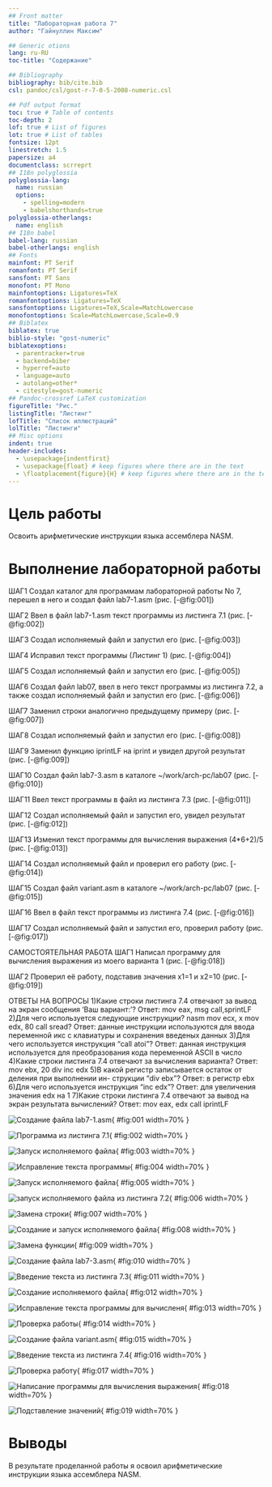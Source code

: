```yaml
---
## Front matter
title: "Лабораторная работа 7"
author: "Гайнуллин Максим"

## Generic otions
lang: ru-RU
toc-title: "Содержание"

## Bibliography
bibliography: bib/cite.bib
csl: pandoc/csl/gost-r-7-0-5-2008-numeric.csl

## Pdf output format
toc: true # Table of contents
toc-depth: 2
lof: true # List of figures
lot: true # List of tables
fontsize: 12pt
linestretch: 1.5
papersize: a4
documentclass: scrreprt
## I18n polyglossia
polyglossia-lang:
  name: russian
  options:
	- spelling=modern
	- babelshorthands=true
polyglossia-otherlangs:
  name: english
## I18n babel
babel-lang: russian
babel-otherlangs: english
## Fonts
mainfont: PT Serif
romanfont: PT Serif
sansfont: PT Sans
monofont: PT Mono
mainfontoptions: Ligatures=TeX
romanfontoptions: Ligatures=TeX
sansfontoptions: Ligatures=TeX,Scale=MatchLowercase
monofontoptions: Scale=MatchLowercase,Scale=0.9
## Biblatex
biblatex: true
biblio-style: "gost-numeric"
biblatexoptions:
  - parentracker=true
  - backend=biber
  - hyperref=auto
  - language=auto
  - autolang=other*
  - citestyle=gost-numeric
## Pandoc-crossref LaTeX customization
figureTitle: "Рис."
listingTitle: "Листинг"
lofTitle: "Список иллюстраций"
lolTitle: "Листинги"
## Misc options
indent: true
header-includes:
  - \usepackage{indentfirst}
  - \usepackage{float} # keep figures where there are in the text
  - \floatplacement{figure}{H} # keep figures where there are in the text
---
```


# Цель работы
Освоить арифметические инструкции языка ассемблера NASM.






# Выполнение лабораторной работы

ШАГ1 Создал каталог для программам лабораторной работы No 7, перешел в
него и создал файл lab7-1.asm 
(рис. [-@fig:001])

ШАГ2 Ввел в файл lab7-1.asm текст программы из листинга 7.1
(рис. [-@fig:002])

ШАГ3 Создал исполняемый файл и запустил его
(рис. [-@fig:003])

ШАГ4 Исправил текст программы (Листинг 1)
(рис. [-@fig:004])

ШАГ5 Создал исполняемый файл и запустил его
(рис. [-@fig:005])

ШАГ6 Создал файл lab07, ввел в него текст программы из листинга 7.2, а также создал исполняемый файл и запустил его
(рис. [-@fig:006])

ШАГ7 Заменил строки аналогично предыдущему примеру
(рис. [-@fig:007])

ШАГ8 Создал исполняемый файл и запустил его
(рис. [-@fig:008])

ШАГ9 Заменил функцию iprintLF на iprint и увидел другой результат
(рис. [-@fig:009])


ШАГ10 Создал файл lab7-3.asm в каталоге ~/work/arch-pc/lab07
(рис. [-@fig:010])

ШАГ11 Ввел текст программы в файл из листинга 7.3
(рис. [-@fig:011])

ШАГ12 Создал исполняемый файл и запустил его, увидел результат
(рис. [-@fig:012])

ШАГ13 Изменил текст программы для вычисления выражения (4*6+2)/5
(рис. [-@fig:013])

ШАГ14 Создал исполняемый файл и проверил его работу
(рис. [-@fig:014])

ШАГ15 Создал файл variant.asm в каталоге ~/work/arch-pc/lab07
(рис. [-@fig:015])

ШАГ16 Ввел в файл текст программы из листинга 7.4
(рис. [-@fig:016])

ШАГ17 Создал исполняемый файл и запустил его, проверил работу
(рис. [-@fig:017])


САМОСТОЯТЕЛЬНАЯ РАБОТА
ШАГ1 Написал программу для вычисления выражения из моего варианта 1
(рис. [-@fig:018])

ШАГ2 Проверил её работу, подставив значения х1=1 и х2=10
(рис. [-@fig:019])

ОТВЕТЫ НА ВОПРОСЫ
1)Какие строки листинга 7.4 отвечают за вывод на экран сообщения ‘Ваш
вариант:’?
Ответ: mov eax, msg call,sprintLF
2)Для чего используется следующие инструкции? nasm mov ecx, x
mov edx, 80 call sread?
Ответ: данные инструкции используются для ввода переменной икс с клавиатуры и сохранения введеных данных
3)Для чего используется инструкция “call atoi”?
Ответ: данная инструкция используется для преобразования кода переменной ASCII в число
4)Какие строки листинга 7.4 отвечают за вычисления варианта?
Ответ: mov ebx, 20 div inc edx
5)В какой регистр записывается остаток от деления при выполнении ин-
струкции “div ebx”?
Ответ: в регистр ebx
6)Для чего используется инструкция “inc edx”?
Ответ: для увеличения значения edx на 1
7)Какие строки листинга 7.4 отвечают за вывод на экран результата вычислений?
Ответ: mov eax, edx call iprintLF

![Создание файла lab7-1.asm](image/1.png){ #fig:001 width=70% }

![Программа из листинга 7.1](image/2.png){ #fig:002 width=70% }

![Запуск исполняемого файла](image/3.png){ #fig:003 width=70% }

![Исправление текста программы](image/4.png){ #fig:004 width=70% }

![Запуск исполняемого файла](image/5.png){ #fig:005 width=70% }

![запуск исполняемого файла из листинга 7.2](image/6.png){ #fig:006 width=70% }

![Замена строки](image/7.png){ #fig:007 width=70% }

![Создание и запуск исполняемого файла](image/8.png){ #fig:008 width=70% }

![Замена функции](image/9.png){ #fig:009 width=70% }

![Создание файла lab7-3.asm](image/10.png){ #fig:010 width=70% }

![Введение текста из листинга 7.3](image/11.png){ #fig:011 width=70% }

![Создание исполняемого файла](image/12.png){ #fig:012 width=70% }

![Исправление текста программы для вычисленя](image/13.png){ #fig:013 width=70% }

![Проверка работы](image/14.png){ #fig:014 width=70% }

![Создание файла variant.asm](image/15.png){ #fig:015 width=70% }

![Введение текста из листинга 7.4](image/16.png){ #fig:016 width=70% }

![Проверка работу](image/17.png){ #fig:017 width=70% }

![Написание программы для вычисления выражения](image/18.png){ #fig:018 width=70% }

![Подставление значений](image/19.png){ #fig:019 width=70% }


# Выводы

В результате проделанной работы я освоил арифметические инструкции языка ассемблера NASM.

